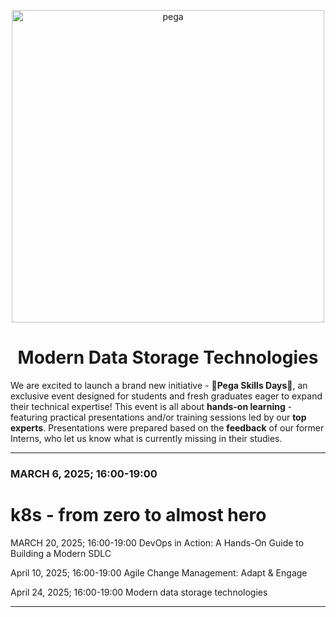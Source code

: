 <p align="center">
  <a href="https://www.pega.com">
    <img src="https://www.pega.com/themes/custom/pegawww_theme/images/pega-logo.svg" alt="pega" width="500">
  </a>
  <br/>
  <h1 align="center">Modern Data Storage Technologies</h1>
</p>

We are excited to launch a brand new initiative - 🌟**Pega Skills Days**🌟, an exclusive event designed for students and fresh graduates eager to expand their technical expertise! 
This event is all about **hands-on learning** - featuring practical presentations and/or training sessions led by our **top experts**. 
Presentations were prepared based on the **feedback** of our former Interns, who let us know what is currently missing in their studies.

---

<h3>MARCH 6, 2025; 16:00-19:00</h3>
<h1>k8s - from zero to almost hero</h1>

MARCH 20, 2025; 16:00-19:00
DevOps in Action:
A Hands-On Guide to Building a Modern SDLC

April 10, 2025; 16:00-19:00
Agile Change Management:
Adapt & Engage

April 24, 2025; 16:00-19:00
Modern data storage technologies

---
<div align="center">
  
</div>


